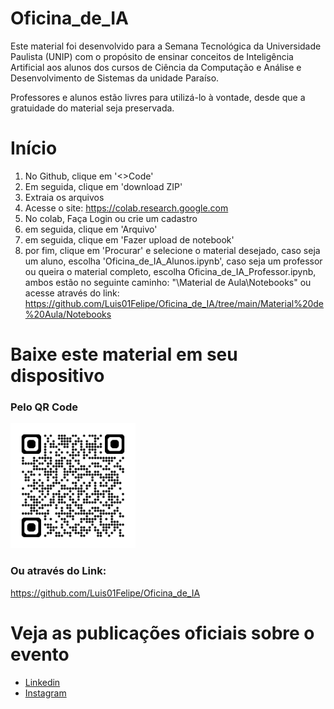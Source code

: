 # Oficina_de_IA
Este material foi desenvolvido para a Semana Tecnológica da Universidade Paulista (UNIP) com o propósito de ensinar conceitos de Inteligência Artificial aos alunos dos cursos de Ciência da Computação e Análise e Desenvolvimento de Sistemas da unidade Paraíso.

Professores e alunos estão livres para utilizá-lo à vontade, desde que a gratuidade do material seja preservada.

# Início
1. No Github, clique em '<>Code'
2. Em seguida, clique em 'download ZIP'
3. Extraia os arquivos
4. Acesse o site: https://colab.research.google.com
5. No colab, Faça Login ou crie um cadastro
6. em seguida, clique em 'Arquivo'
7. em seguida, clique em 'Fazer upload de notebook'
8. por fim, clique em 'Procurar' e selecione o material desejado, caso seja um aluno, escolha 'Oficina_de_IA_Alunos.ipynb', caso seja um professor ou queira o material completo, escolha Oficina_de_IA_Professor.ipynb, ambos estão no seguinte caminho: "\Material de Aula\Notebooks" ou acesse através do link: https://github.com/Luis01Felipe/Oficina_de_IA/tree/main/Material%20de%20Aula/Notebooks

# Baixe este material em seu dispositivo 
### Pelo QR Code
<img src="https://github.com/Luis01Felipe/Oficina_de_IA/blob/main/QR_Code.png" alt="QR Code" width="200" height="200">

### Ou através do Link:
https://github.com/Luis01Felipe/Oficina_de_IA

# Veja as publicações oficiais sobre o evento
- [Linkedin](https://www.linkedin.com/posts/luis-felipe-moraes-gomes-couto-b10781201_tecnologia-python-ia-activity-7260716728005890050-AmHC?utm_source=share&utm_medium=member_desktop)
- [Instagram](https://www.instagram.com/p/DCIMj3JyNYTgPS71s9nE7Q7o6qI-dBYzJV_mn40/?utm_source=ig_web_copy_link&igsh=MzRlODBiNWFlZA==)
